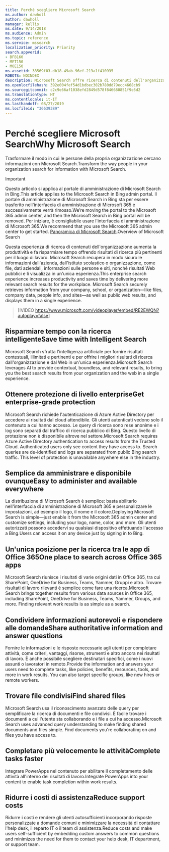 ```yaml
---
title: Perché scegliere Microsoft Search
ms.author: dawholl
author: dawholl
manager: kellis
ms.date: 9/14/2018
ms.audience: Admin
ms.topic: reference
ms.service: mssearch
localization_priority: Priority
search.appverid:
- BFB160
- MET150
- MOE150
ms.assetid: 38569f03-db18-49ab-96ef-213a1f410935
ROBOTS: NOINDEX
description: Microsoft Search offre ricerca di contenuti dell'organizzazione intelligente per gli ambienti di lavoro moderni.
ms.openlocfilehash: 392e004fef54d1bdbec302b780dd79ecc4668cb9
ms.sourcegitcommit: c2c9e66af1038efd2849d578f846680851f9e5d2
ms.translationtype: HT
ms.contentlocale: it-IT
ms.lasthandoff: 08/27/2019
ms.locfileid: "36639389"
---
```

# <a name="why-microsoft-search"></a><span data-ttu-id="bf657-103">Perché scegliere Microsoft Search</span><span class="sxs-lookup"><span data-stu-id="bf657-103">Why Microsoft Search</span></span>

<span data-ttu-id="bf657-104">Trasformare il modo in cui le persone della propria organizzazione cercano informazioni con Microsoft Search.</span><span class="sxs-lookup"><span data-stu-id="bf657-104">Transform the way people in your organization search for information with Microsoft Search.</span></span> 

> [!IMPORTANT]
> <span data-ttu-id="bf657-105">Questo articolo si applica al portale di amministrazione di Microsoft Search in Bing.</span><span class="sxs-lookup"><span data-stu-id="bf657-105">This article applies to the Microsoft Search in Bing admin portal.</span></span> <span data-ttu-id="bf657-106">Il portale di amministrazione di Microsoft Search in Bing sta per essere trasferito nell'interfaccia di amministrazione di Microsoft 365 e successivamente verrà rimosso.</span><span class="sxs-lookup"><span data-stu-id="bf657-106">We’re moving the portal to the Microsoft 365 admin center, and then the Microsoft Search in Bing portal will be removed.</span></span> <span data-ttu-id="bf657-107">Per iniziare, è consigliabile usare l'interfaccia di amministrazione di Microsoft 365.</span><span class="sxs-lookup"><span data-stu-id="bf657-107">We recommend that you use the Microsoft 365 admin center to get started.</span></span> <span data-ttu-id="bf657-108">[Panoramica di Microsoft Search](overview-microsoft-search.md).</span><span class="sxs-lookup"><span data-stu-id="bf657-108">Overview of Microsoft Search</span></span>
  
<span data-ttu-id="bf657-p102">Questa esperienza di ricerca di contenuti dell'organizzazione aumenta la produttività e fa risparmiare tempo offrendo risultati di ricerca più pertinenti per il luogo di lavoro. Microsoft Search recupera in modo sicuro le informazioni dall'azienda, dall'istituto scolastico o organizzazione, come file, dati aziendali, informazioni sulle persone e siti, nonché risultati Web pubblici e li visualizza in un'unica esperienza.</span><span class="sxs-lookup"><span data-stu-id="bf657-p102">This enterprise search experience increases productivity and saves time by delivering more relevant search results for the workplace. Microsoft Search securely retrieves information from your company, school, or organization—like files, company data, people info, and sites—as well as public web results, and displays them in a single experience.</span></span>

> [!VIDEO https://www.microsoft.com/videoplayer/embed/RE2EWQN?autoplay=false]
  
## <a name="save-time-with-intelligent-search"></a><span data-ttu-id="bf657-111">Risparmiare tempo con la ricerca intelligente</span><span class="sxs-lookup"><span data-stu-id="bf657-111">Save time with Intelligent Search</span></span>

<span data-ttu-id="bf657-112">Microsoft Search sfrutta l'intelligenza artificiale per fornire risultati contestuali, illimitati e pertinenti e per offrire i migliori risultati di ricerca dall'organizzazione e dal Web in un'unica esperienza.</span><span class="sxs-lookup"><span data-stu-id="bf657-112">Microsoft Search leverages AI to provide contextual, boundless, and relevant results, to bring you the best search results from your organization and the web in a single experience.</span></span>
  
## <a name="get-enterprise-grade-protection"></a><span data-ttu-id="bf657-113">Ottenere protezione di livello enterprise</span><span class="sxs-lookup"><span data-stu-id="bf657-113">Get enterprise-grade protection</span></span>

<span data-ttu-id="bf657-p103">Microsoft Search richiede l'autenticazione di Azure Active Directory per accedere ai risultati dal cloud attendibile. Gli utenti autenticati vedono solo il contenuto a cui hanno accesso. Le query di ricerca sono rese anonime e i log sono separati dal traffico di ricerca pubblico di Bing. Questo livello di protezione non è disponibile altrove nel settore.</span><span class="sxs-lookup"><span data-stu-id="bf657-p103">Microsoft Search requires Azure Active Directory authentication to access results from the Trusted Cloud. Authenticated users only see content they have access to. Search queries are de-identified and logs are separated from public Bing search traffic. This level of protection is unavailable anywhere else in the industry.</span></span>
  
## <a name="easy-to-administer-and-available-everywhere"></a><span data-ttu-id="bf657-118">Semplice da amministrare e disponibile ovunque</span><span class="sxs-lookup"><span data-stu-id="bf657-118">Easy to administer and available everywhere</span></span>

<span data-ttu-id="bf657-119">La distribuzione di Microsoft Search è semplice: basta abilitarlo nell'interfaccia di amministrazione di Microsoft 365 e personalizzare le impostazioni, ad esempio il logo, il nome e il colore.</span><span class="sxs-lookup"><span data-stu-id="bf657-119">Deploying Microsoft Search is simple—just enable it from the Microsoft 365 admin center and customize settings, including your logo, name, color, and more.</span></span> <span data-ttu-id="bf657-120">Gli utenti autorizzati possono accedervi su qualsiasi dispositivo effettuando l'accesso a Bing.</span><span class="sxs-lookup"><span data-stu-id="bf657-120">Users can access it on any device just by signing in to Bing.</span></span>
  
## <a name="one-place-to-search-across-office-365-apps"></a><span data-ttu-id="bf657-121">Un'unica posizione per la ricerca tra le app di Office 365</span><span class="sxs-lookup"><span data-stu-id="bf657-121">One place to search across Office 365 apps</span></span>

<span data-ttu-id="bf657-p105">Microsoft Search riunisce i risultati di varie origini dati in Office 365, tra cui SharePoint, OneDrive for Business, Teams, Yammer, Gruppi e altro. Trovare risultati di lavoro rilevanti è semplice come fare una ricerca.</span><span class="sxs-lookup"><span data-stu-id="bf657-p105">Microsoft Search brings together results from various data sources in Office 365, including SharePoint, OneDrive for Business, Teams, Yammer, Groups, and more. Finding relevant work results is as simple as a search.</span></span>
  
## <a name="share-authoritative-information-and-answer-questions"></a><span data-ttu-id="bf657-124">Condividere informazioni autorevoli e rispondere alle domande</span><span class="sxs-lookup"><span data-stu-id="bf657-124">Share authoritative information and answer questions</span></span>

<span data-ttu-id="bf657-p106">Fornire le informazioni e le risposte necessarie agli utenti per completare attività, come criteri, vantaggi, risorse, strumenti e altro ancora nei risultati di lavoro. È anche possibile scegliere destinatari specifici, come i nuovi assunti o lavoratori in remoto.</span><span class="sxs-lookup"><span data-stu-id="bf657-p106">Provide the information and answers your users need to complete tasks, like policies, benefits, resources, tools, and more in work results. You can also target specific groups, like new hires or remote workers.</span></span>
  
## <a name="find-shared-files"></a><span data-ttu-id="bf657-127">Trovare file condivisi</span><span class="sxs-lookup"><span data-stu-id="bf657-127">Find shared files</span></span>

<span data-ttu-id="bf657-p107">Microsoft Search usa il riconoscimento avanzato delle query per semplificare la ricerca di documenti e file condivisi. È facile trovare i documenti a cui l'utente sta collaborando e i file a cui ha accesso.</span><span class="sxs-lookup"><span data-stu-id="bf657-p107">Microsoft Search uses advanced query understanding to make finding shared documents and files simple. Find documents you're collaborating on and files you have access to.</span></span> 
  
## <a name="complete-tasks-faster"></a><span data-ttu-id="bf657-130">Completare più velocemente le attività</span><span class="sxs-lookup"><span data-stu-id="bf657-130">Complete tasks faster</span></span>

<span data-ttu-id="bf657-131">Integrare PowerApps nel contenuto per abilitare il completamento delle attività all'interno dei risultati di lavoro.</span><span class="sxs-lookup"><span data-stu-id="bf657-131">Integrate PowerApps into your content to enable task completion within work results.</span></span>
  
## <a name="reduce-support-costs"></a><span data-ttu-id="bf657-132">Ridurre i costi di assistenza</span><span class="sxs-lookup"><span data-stu-id="bf657-132">Reduce support costs</span></span>

<span data-ttu-id="bf657-133">Ridurre i costi e rendere gli utenti autosufficienti incorporando risposte personalizzate a domande comuni e minimizzare la necessità di contattare l'help desk, il reparto IT o il team di assistenza.</span><span class="sxs-lookup"><span data-stu-id="bf657-133">Reduce costs and make users self-sufficient by embedding custom answers to common questions and minimizes the need for them to contact your help desk, IT department, or support team.</span></span>
  


